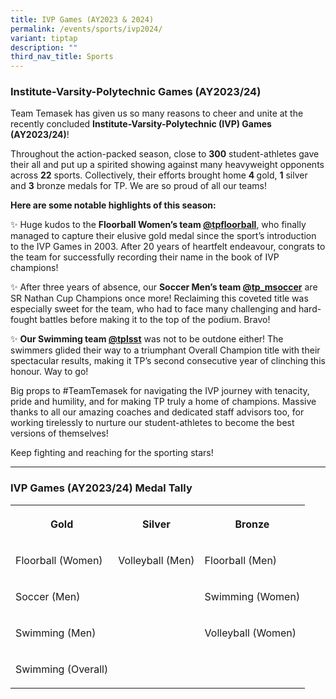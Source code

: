 ```yaml
---
title: IVP Games (AY2023 & 2024)
permalink: /events/sports/ivp2024/
variant: tiptap
description: ""
third_nav_title: Sports
---
```

<h3>Institute-Varsity-Polytechnic Games (AY2023/24)</h3>
<p>Team Temasek has given us so many reasons to cheer and unite at the recently
concluded <strong>Institute-Varsity-Polytechnic (IVP) Games (AY2023/24)</strong>!</p>
<p>Throughout the action-packed season, close to <strong>300</strong> student-athletes
gave their all and put up a spirited showing against many heavyweight opponents
across <strong>22</strong> sports. Collectively, their efforts brought home <strong>4 </strong>gold, <strong>1</strong> silver
and <strong>3</strong> bronze medals for TP. We are so proud of all our teams!</p>
<p><strong>Here are some notable highlights of this season:</strong>
</p>
<p>✨ Huge kudos to the <strong>Floorball Women’s team <a href="https://www.instagram.com/tpfloorball/?hl=en" rel="noopener noreferrer nofollow" target="_blank">@tpfloorball</a></strong>,
who finally managed to capture their elusive gold medal since the sport’s
introduction to the IVP Games in 2003. After 20 years of heartfelt endeavour,
congrats to the team for successfully recording their name in the book
of IVP champions!</p>
<p>✨ After three years of absence, our <strong>Soccer Men’s team <a href="https://www.instagram.com/tp_msoccer/?hl=en" rel="noopener noreferrer nofollow" target="_blank">@tp_msoccer</a></strong> are
SR Nathan Cup Champions once more! Reclaiming this coveted title was especially
sweet for the team, who had to face many challenging and hard-fought battles
before making it to the top of the podium. Bravo!&nbsp;</p>
<p>✨ <strong>Our Swimming team <a href="https://www.instagram.com/tplsst/?hl=en" rel="noopener noreferrer nofollow" target="_blank">@tplsst</a></strong> was
not to be outdone either! The swimmers glided their way to a triumphant
Overall Champion title with their spectacular results, making it TP’s second
consecutive year of clinching this honour. Way to go!</p>
<p>Big props to #TeamTemasek for navigating the IVP journey with tenacity,
pride and humility, and for making TP truly a home of champions. Massive
thanks to all our amazing coaches and dedicated staff advisors too, for
working tirelessly to nurture our student-athletes to become the best versions
of themselves!</p>
<p>Keep fighting and reaching for the sporting stars!</p>
<hr>
<h3>IVP Games (AY2023/24) Medal Tally</h3>
<table>
<tbody>
<tr>
<th rowspan="1" colspan="1">
<p>Gold</p>
</th>
<th rowspan="1" colspan="1">
<p>Silver</p>
</th>
<th rowspan="1" colspan="1">
<p>Bronze</p>
</th>
</tr>
<tr>
<td rowspan="1" colspan="1">
<p>Floorball (Women)</p>
</td>
<td rowspan="1" colspan="1">
<p>Volleyball (Men)</p>
</td>
<td rowspan="1" colspan="1">
<p>Floorball (Men)</p>
</td>
</tr>
<tr>
<td rowspan="1" colspan="1">
<p>Soccer (Men)</p>
</td>
<td rowspan="1" colspan="1">
<p></p>
</td>
<td rowspan="1" colspan="1">
<p>Swimming (Women)</p>
</td>
</tr>
<tr>
<td rowspan="1" colspan="1">
<p>Swimming (Men)</p>
</td>
<td rowspan="1" colspan="1">
<p></p>
</td>
<td rowspan="1" colspan="1">
<p>Volleyball (Women)</p>
</td>
</tr>
<tr>
<td rowspan="1" colspan="1">
<p>Swimming (Overall)</p>
</td>
<td rowspan="1" colspan="1">
<p></p>
</td>
<td rowspan="1" colspan="1">
<p></p>
</td>
</tr>
</tbody>
</table>
<p></p>